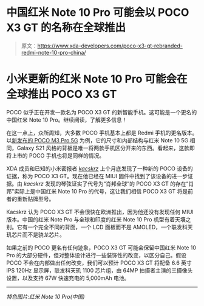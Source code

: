 # 中国红米 Note 10 Pro 可能会以 POCO X3 GT 的名称在全球推出

> 原文：<https://www.xda-developers.com/poco-x3-gt-rebranded-redmi-note-10-pro-china/>

# 小米更新的红米 Note 10 Pro 可能会在全球推出 POCO X3 GT

POCO 似乎正在开发一款名为 POCO X3 GT 的新智能手机。这可能是一个更名的中国红米 Note 10 Pro。继续阅读，了解更多信息！

在这一点上，众所周知，大多数 POCO 手机基本上都是 Redmi 手机的更名版本。以[新发布的 POCO M3 Pro 5G](https://www.xda-developers.com/poco-m3-pro-launched-europe/) 为例，它的尺寸和内部结构与红米 Note 10 5G 相同，Galaxy S21 风格的背板是唯一将两款手机区分开来的东西。看起来，这款即将上市的 POCO 手机也将是同样的情况。

XDA 成员和已知的小米密报者 *[kacskrz](https://twitter.com/kacskrz)* 上个月底发现了一种新的 POCO 设备的证据，称为 POCO X3 GT。现在他已经在 MIUI 固件中找到了该设备的进一步证据。由 *kacskrz* 发现的琴弦证实了代号为“肖邦全球”的 POCO X3 GT 的存在“肖邦”实际上是中国红米 Note 10 Pro 的代号，这让我们相信 POCO X3 GT 将是前者的重新贴牌型号。

Kacskrz 认为 POCO X3 GT 不会很快在欧洲推出，因为他还没有发现任何 MIUI 版本。中国的红米 Note Pro 与全球和印度的红米 Note 10 Pro 机型有着天壤之别。它有一个完全不同的背面，一个 LCD 面板而不是 AMOLED，一个联发科天玑芯片而不是骁龙芯片。

如果之前的 POCO 更名有任何迹象，POCO X3 GT 可能会保留中国红米 Note 10 Pro 的大部分硬件，但对整体设计进行一些装饰性的改变，以区分自己。假设 POCO 不会在内部做出任何改变，我们可以预计 POCO X3 GT 将配备 6.6 英寸 IPS 120Hz 显示屏，联发科天玑 1100 芯片组，由 64MP 拍摄者主演的三摄像头设置，以及支持 67W 快速充电的 5,000mAh 电池。

* * *

*特色图片:红米 Note 10 Pro(中国)*